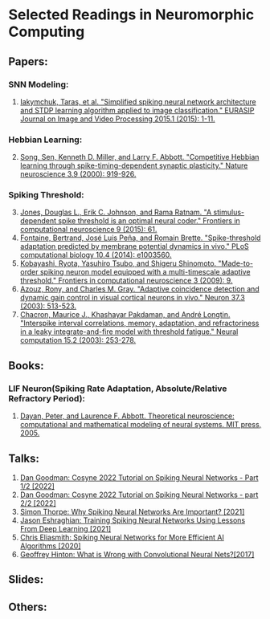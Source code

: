 # Selected Readings in Neuromorphic Computing
## Papers:
### SNN Modeling:
1. [Iakymchuk, Taras, et al. "Simplified spiking neural network architecture and STDP learning algorithm applied to image classification." EURASIP Journal on Image and Video Processing 2015.1 (2015): 1-11.](https://link.springer.com/content/pdf/10.1186/s13640-015-0059-4.pdf?pdf=button)
### Hebbian Learning:
2. [Song, Sen, Kenneth D. Miller, and Larry F. Abbott. "Competitive Hebbian learning through spike-timing-dependent synaptic plasticity." Nature neuroscience 3.9 (2000): 919-926.](https://www.nature.com/articles/nn0900_919)
### Spiking Threshold:
3. [Jones, Douglas L., Erik C. Johnson, and Rama Ratnam. "A stimulus-dependent spike threshold is an optimal neural coder." Frontiers in computational neuroscience 9 (2015): 61.](https://core.ac.uk/download/pdf/82859441.pdf)
4. [Fontaine, Bertrand, José Luis Peña, and Romain Brette. "Spike-threshold adaptation predicted by membrane potential dynamics in vivo." PLoS computational biology 10.4 (2014): e1003560.](https://pdfs.semanticscholar.org/340a/c2872b94a2146e081225908197127dd8bd77.pdf)
5. [Kobayashi, Ryota, Yasuhiro Tsubo, and Shigeru Shinomoto. "Made-to-order spiking neuron model equipped with a multi-timescale adaptive threshold." Frontiers in computational neuroscience 3 (2009): 9.](https://www.researchgate.net/profile/Ryota-Kobayashi-6/publication/26730292_Made-to-Order_Spiking_Neuron_Model_Equipped_with_a_Multi-Timescale_Adaptive_Threshold/links/09e4150762a5324a93000000/Made-to-Order-Spiking-Neuron-Model-Equipped-with-a-Multi-Timescale-Adaptive-Threshold.pdf?_sg%5B0%5D=started_experiment_milestone&origin=journalDetail)
6. [Azouz, Rony, and Charles M. Gray. "Adaptive coincidence detection and dynamic gain control in visual cortical neurons in vivo." Neuron 37.3 (2003): 513-523.](https://core.ac.uk/download/pdf/82395083.pdf)
7. [Chacron, Maurice J., Khashayar Pakdaman, and André Longtin. "Interspike interval correlations, memory, adaptation, and refractoriness in a leaky integrate-and-fire model with threshold fatigue." Neural computation 15.2 (2003): 253-278.](http://www.medicine.mcgill.ca/physio/chacronlab/publications/2003_chacron_neuralcomp.pdf)

## Books:
### LIF Neuron(Spiking Rate Adaptation, Absolute/Relative Refractory Period):
1. [Dayan, Peter, and Laurence F. Abbott. Theoretical neuroscience: computational and mathematical modeling of neural systems. MIT press, 2005.](https://drive.google.com/file/d/0B9bX852JMJ__YTYzNWQ0ZmItYmU0MS00NjZmLTk1MTYtZTQ0ZDVlNDMxMDJj/view?resourcekey=0-VbLeRG9RwR4WHuVI5sA1PQ)
## Talks:
1. [Dan Goodman: Cosyne 2022 Tutorial on Spiking Neural Networks - Part 1/2 [2022]](https://youtu.be/GTXTQ_sOxak)
2. [Dan Goodman: Cosyne 2022 Tutorial on Spiking Neural Networks - part 2/2 [2022]](https://youtu.be/rfck_p0JrIc)
3. [Simon Thorpe: Why Spiking Neural Networks Are Important? [2021]](https://youtu.be/8K5oc4y0Vas)
4. [Jason Eshraghian: Training Spiking Neural Networks Using Lessons From Deep Learning [2021]](https://youtu.be/zldal7b7sJ4)
5. [Chris Eliasmith: Spiking Neural Networks for More Efficient AI Algorithms [2020]](https://youtu.be/PeW-TN3P1hk)
6. [Geoffrey Hinton: What is Wrong with Convolutional Neural Nets?[2017]](https://youtu.be/Jv1VDdI4vy4)
## Slides:
## Others:


